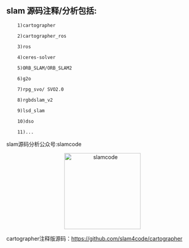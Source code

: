 ## slam 源码注释/分析包括:  

        1)cartographer  

        2)cartographer_ros  

        3)ros  

        4)ceres-solver    

        5)ORB_SLAM/ORB_SLAM2

        6)g2o

        7)rpg_svo/ SVO2.0

        8)rgbdslam_v2

        9)lsd_slam 

        10)dso

        11)...

slam源码分析公众号:slamcode
 

<div  align="center">    
 <img src="https://raw.githubusercontent.com/slam4code/SLAM/master/slamcode.jpg" width = "200" height = "200" alt="slamcode" align=center />
</div>





cartographer注释版源码：https://github.com/slam4code/cartographer

